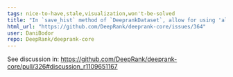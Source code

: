 ```yaml
---
tags: nice-to-have,stale,visualization,won't-be-solved
title: "In `save_hist` method of `DeeprankDataset`, allow for using 'all' as input for `features` and then automatically split into multiple graphs"
html_url: "https://github.com/DeepRank/deeprank-core/issues/364"
user: DaniBodor
repo: DeepRank/deeprank-core
---
```


See discussion in: https://github.com/DeepRank/deeprank-core/pull/326#discussion_r1109651167